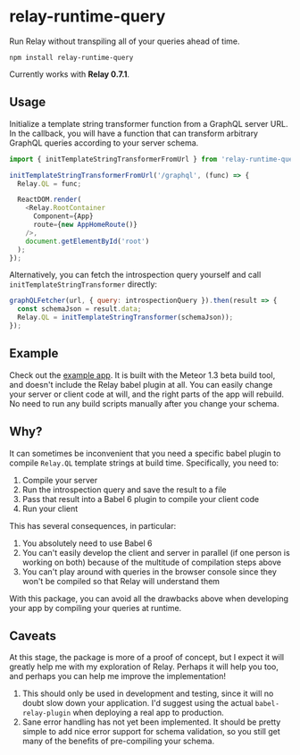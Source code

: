 # relay-runtime-query

Run Relay without transpiling all of your queries ahead of time.

```
npm install relay-runtime-query
```

Currently works with **Relay 0.7.1**.

## Usage

Initialize a template string transformer function from a GraphQL server URL. In the callback, you will have a function that can transform arbitrary GraphQL queries according to your server schema.

```js
import { initTemplateStringTransformerFromUrl } from 'relay-runtime-query'

initTemplateStringTransformerFromUrl('/graphql', (func) => {
  Relay.QL = func;

  ReactDOM.render(
    <Relay.RootContainer
      Component={App}
      route={new AppHomeRoute()}
    />,
    document.getElementById('root')
  );
});
```

Alternatively, you can fetch the introspection query yourself and call `initTemplateStringTransformer` directly:

```js
graphQLFetcher(url, { query: introspectionQuery }).then(result => {
  const schemaJson = result.data;
  Relay.QL = initTemplateStringTransformer(schemaJson));
});
```

## Example

Check out the [example app](https://github.com/meteor/relay-runtime-query/tree/master/example). It is built with the Meteor 1.3 beta build tool, and doesn't include the Relay babel plugin at all. You can easily change your server or client code at will, and the right parts of the app will rebuild. No need to run any build scripts manually after you change your schema.

## Why?

It can sometimes be inconvenient that you need a specific babel plugin to compile `Relay.QL` template strings at build time. Specifically, you need to:

1. Compile your server
2. Run the introspection query and save the result to a file
3. Pass that result into a Babel 6 plugin to compile your client code
4. Run your client

This has several consequences, in particular:

1. You absolutely need to use Babel 6
2. You can't easily develop the client and server in parallel (if one person is working on both) because of the multitude of compilation steps above
3. You can't play around with queries in the browser console since they won't be compiled so that Relay will understand them

With this package, you can avoid all the drawbacks above when developing your app by compiling your queries at runtime.

## Caveats

At this stage, the package is more of a proof of concept, but I expect it will greatly help me with my exploration of Relay. Perhaps it will help you too, and perhaps you can help me improve the implementation!

1. This should only be used in development and testing, since it will no doubt slow down your application. I'd suggest using the actual `babel-relay-plugin` when deploying a real app to production.
2. Sane error handling has not yet been implemented. It should be pretty simple to add nice error support for schema validation, so you still get many of the benefits of pre-compiling your schema.
